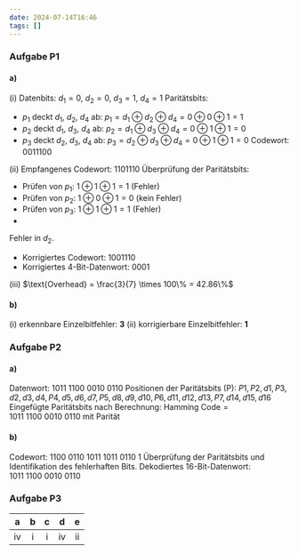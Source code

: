 ```yaml
---
date: 2024-07-14T16:46
tags: []
---
```

### Aufgabe P1
#### a)
(i)
Datenbits: $d_1 = 0$, $d_2 = 0$, $d_3 = 1$, $d_4 = 1$
Paritätsbits:
- $p_1$ deckt $d_1$, $d_2$, $d_4$ ab: $p_1 = d_1 \oplus d_2 \oplus d_4 = 0 \oplus 0 \oplus 1 = 1$
- $p_2$ deckt $d_1$, $d_3$, $d_4$ ab: $p_2 = d_1 \oplus d_3 \oplus d_4 = 0 \oplus 1 \oplus 1 = 0$
- $p_3$ deckt $d_2$, $d_3$, $d_4$ ab: $p_3 = d_2 \oplus d_3 \oplus d_4 = 0 \oplus 1 \oplus 1 = 0$
Codewort: $0011100$

(ii)
Empfangenes Codewort: $1101110$
Überprüfung der Paritätsbits:
- Prüfen von $p_1$: $1 \oplus 1 \oplus 1 = 1$ (Fehler)
- Prüfen von $p_2$: $1 \oplus 0 \oplus 1 = 0$ (kein Fehler)
- Prüfen von $p_3$: $1 \oplus 1 \oplus 1 = 1$ (Fehler)
- 
Fehler in $d_2$.
- Korrigiertes Codewort: $1001110$
- Korrigiertes 4-Bit-Datenwort: $0001$

(iii)
$\text{Overhead} = \frac{3}{7} \times 100\% = 42.86\%$

#### b)
(i) erkennbare Einzelbitfehler: **3**
(ii) korrigierbare Einzelbitfehler: **1**

### Aufgabe P2

#### a)
Datenwort: $1011\ 1100\ 0010\ 0110$
Positionen der Paritätsbits (P): $P1, P2, d1, P3, d2, d3, d4, P4, d5, d6, d7, P5, d8, d9, d10, P6, d11, d12, d13, P7, d14, d15, d16$
Eingefügte Paritätsbits nach Berechnung: 
$\text{Hamming Code} = 1011\ 1100\ 0010\ 0110\ \text{mit Parität}$

#### b)
Codewort: $1100\ 0110\ 1011\ 1011\ 0110\ 1$
Überprüfung der Paritätsbits und Identifikation des fehlerhaften Bits.
Dekodiertes 16-Bit-Datenwort: $1011\ 1100\ 0010\ 0110$
### Aufgabe P3
| a   | b   | c   | d   |  e  |
| :-: | :-: | :-: | :-: | :-: |
| iv  | i   | i   | iv  | ii  |
